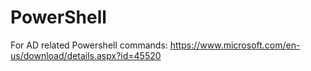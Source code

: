 # PowerShell

For AD related Powershell commands: https://www.microsoft.com/en-us/download/details.aspx?id=45520